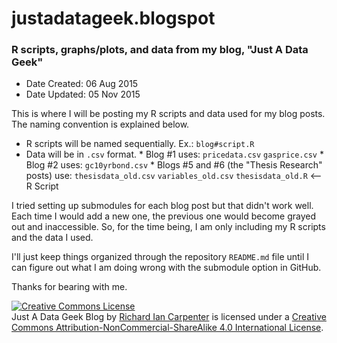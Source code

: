 # justadatageek.blogspot
### R scripts, graphs/plots, and data from my blog, "Just A Data Geek"

* Date Created: 06 Aug 2015
* Date Updated: 05 Nov 2015

This is where I will be posting my R scripts and data used for my blog posts.  The naming convention is explained below.

* R scripts will be named sequentially.  Ex.: `blog#script.R`
* Data will be in `.csv` format.
      * Blog #1 uses:
            `pricedata.csv`
            `gasprice.csv`
      * Blog #2 uses:
            `gc10yrbond.csv`
      * Blogs #5 and #6 (the "Thesis Research" posts) use:
            `thesisdata_old.csv`
            `variables_old.csv`
            `thesisdata_old.R` <-- R Script
            

I tried setting up submodules for each blog post but that didn't work well.  Each time I would add a new one, the previous one would become grayed out and inaccessible.  So, for the time being, I am only including my R scripts and the data I used.  

I'll just keep things organized through the repository `README.md` file until I can figure out what I am doing wrong with the submodule option in GitHub.

Thanks for bearing with me.


<a rel="license" href="http://creativecommons.org/licenses/by-nc-sa/4.0/"><img alt="Creative Commons License" style="border-width:0" src="https://i.creativecommons.org/l/by-nc-sa/4.0/88x31.png" /></a><br /><span xmlns:dct="http://purl.org/dc/terms/" property="dct:title">Just A Data Geek Blog</span> by <a xmlns:cc="http://creativecommons.org/ns#" href="http://justadatageek.blogspot.com/" property="cc:attributionName" rel="cc:attributionURL">Richard Ian Carpenter</a> is licensed under a <a rel="license" href="http://creativecommons.org/licenses/by-nc-sa/4.0/">Creative Commons Attribution-NonCommercial-ShareAlike 4.0 International License</a>.